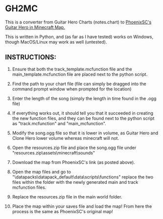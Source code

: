 # GH2MC
This is a converter from Guitar Hero Charts (notes.chart) to 
[PhoenixSC's Guitar Hero in Minecraft Map.](http://phoenixsc.me/download-links/guitar-hero-1-16-1/)
 
This is written in Python, and (as far as I have tested) works
on Windows, though MacOS/Linux may work as well (untested).

## INSTRUCTIONS:

1. Ensure that both the track_template.mcfunction file and the
main_template.mcfunction file are placed next to the python
script.

2. Find the path to your chart file (file can simply be dragged
into the command prompt window when prompted for the location)

3. Enter the length of the song (simply the length in time found
in the .ogg file)

4. If everything works out, it should tell you that it succeeded
in creating the new function files, and they can be found next to
the python script as "track.mcfunction" and "main_mcfunction".

5. Modify the song.ogg file so that it is lower in volume, as 
Guitar Hero and Clone Hero lower volume whereas minecraft will not.

6. Open the resources.zip file and place the song.ogg file under
"resources.zip\assets\minecraft\sounds\"

7. Download the map from PhoenixSC's link (as posted above).

8. Open the map files and go to 
"\datapacks\datapack_default\data\scripts\functions\"
replace the two files within the folder with the newly
generated main and track mcfunction files.

9. Replace the resources.zip file in the main world folder.

10. Place the map within your saves file and load the map!
From here the process is the same as PhoenixSC's original
map!
